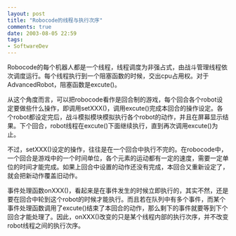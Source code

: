 ```yaml
---
layout: post
title: "Robocode的线程与执行次序"
comments: true
date: 2003-08-05 22:59
tags:
- SoftwareDev
---
```

Robocode的每个机器人都是一个线程，线程调度为非强占式，由战斗管理线程依次调度运行。每个线程执行到一个阻塞函数的时候，交出cpu占用权。对于AdvancedRobot，阻塞函数是excute()。  
  
从这个角度而言，可以把robocode看作是回合制的游戏，每个回合各个robot设定要做些什么操作，即调用setXXX()，调用excute()完成本回合的操作设定。各个robot都设定完后，战斗模拟模块模拟执行各个robot的动作，并且在屏幕显示结果。下个回合，robot线程在excute()下面继续执行，直到再次调用excute()为止。  
  
不过，setXXX()设定的操作，往往是在一个回合中执行不完的。在robocode中，一个回合是游戏中的一个时间单位，各个元素的运动都有一定的速度，需要一定单位的时间才能完成。如果上回合中设置的动作还没有完成，本回合又重新设定了，就会把新动作覆盖旧动作。  
  
事件处理函数onXXX()，看起来是在事件发生的时候立即执行的，其实不然，还是要在回合中轮到这个robot的时候才能执行。而且若在队列中有多个事件，而某个事件处理函数调用了excute()结束了本回合的动作，那么剩下的事件就要等到下个回合才能处理了。因此，onXXX()改变的只是某个线程内部的执行次序，并不改变robot线程之间的执行次序。  

